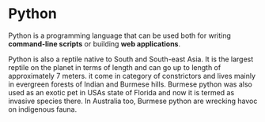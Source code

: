 # Python

Python is a programming language that can be used both for writing **command-line scripts** or building **web applications**.
Python is also a reptile native to South and South-east Asia. It is the largest reptile on the planet in terms of length and can go up to length of approximately 7 meters. it come in category of constrictors and lives mainly in evergreen forests of Indian and Burmese hills. Burmese python was also used as an exotic pet in USAs state of Florida and now it is termed as invasive species there. In Australia too, Burmese python are wrecking havoc on indigenous fauna. 